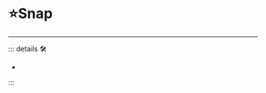 # ⭐<labor>Snap</labor>

---

<!-- =================================================== -->
<!-- =================================================== -->
<!-- =================================================== -->
<!-- =================================================== -->
<!-- =================================================== -->
::: details 🛠

-

:::